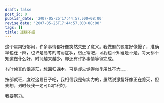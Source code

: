 ```yaml
---
draft: false
post_id: 0
publish_date: '2007-05-25T17:44:57.000+08:00'
revise_date: '2007-05-25T17:44:57.000+08:00'
tags: []
title: 迷糊不振
---
```


这个星期很郁闷，许多事情都好像突然失去了意义。我做题的速度好像慢了，准确率也在下降，也许是高考的考前症状，很正常吧，可我也不知道是不是。每天都不知道做什么好，时间越来越少，却还有许多事情等待完成。

有时候真的很迷茫，想回归课本，可是却又觉得似乎用处不大……

按部就班，度过这段日子吧，我相信我是有实力的，虽然说激情好像正在熄灭，但我想，到时候我一定可以胜利的。

我要努力。
